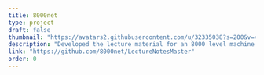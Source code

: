 ```yaml
---
title: 8000net
type: project
draft: false
thumbnail: "https://avatars2.githubusercontent.com/u/32335038?s=200&v=4"
description: "Developed the lecture material for an 8000 level machine learning course with 5 masters students and [Dr. Eric Larson](https://s2.smu.edu/~eclarson/).  All repositories hosted on git. Thumbnail generated via [neural net based style transfer](https://nbviewer.jupyter.org/github/8000net/LectureNotesMaster/blob/master/03 LectureStyleTransfer.ipynb)"
link: "https://github.com/8000net/LectureNotesMaster"
order: 0
---
```

